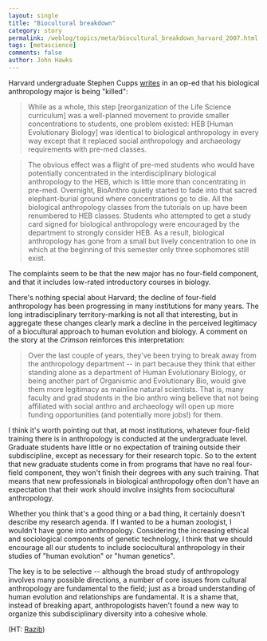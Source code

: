 ```yaml
---
layout: single 
title: "Biocultural breakdown" 
category: story
permalink: /weblog/topics/meta/biocultural_breakdown_harvard_2007.html
tags: [metascience] 
comments: false 
author: John Hawks 
---
```



<p>
Harvard undergraduate Stephen Cupps <a href="http://www.thecrimson.com/article.aspx?ref=518745">writes</a> in an op-ed that his biological anthropology major is being "killed": 
</p>

<blockquote>While as a whole, this step [reorganization of the Life Science curriculum] was a well-planned movement to provide smaller concentrations to students, one problem existed: HEB [Human Evolutionary Biology] was identical to biological anthropology in every way except that it replaced social anthropology and archaeology requirements with pre-med classes. </blockquote>

<blockquote>The obvious effect was a flight of pre-med students who would have potentially concentrated in the interdisciplinary biological anthropology to the HEB, which is little more than concentrating in pre-med. Overnight, BioAnthro quietly started to fade into that sacred elephant-burial ground where concentrations go to die. All the biological anthropology classes from the tutorials on up have been renumbered to HEB classes. Students who attempted to get a study card signed for biological anthropology were encouraged by the department to strongly consider HEB. As a result, biological anthropology has gone from a small but lively concentration to one in which at the beginning of this semester only three sophomores still exist. </blockquote>

<p>
The complaints seem to be that the new major has no four-field component, and that it includes low-rated introductory courses in biology. 
</p>

<p>
There's nothing special about Harvard; the decline of four-field anthropology has been progressing in many institutions for many years. The long intradisciplinary territory-marking is not all that interesting, but in aggregate these changes clearly mark a decline in the perceived legitimacy of a biocultural approach to human evolution and biology. A comment on the story at the <i>Crimson</i> reinforces this interpretation: 
</p>

<blockquote>Over the last couple of years, they've been trying to break away from the anthropology department -- in part because they think that either standing alone as a department of Human Evolutionary Biology, or being another part of Organismic and Evolutionary Bio, would give them more legitimacy as mainline natural scientists. That is, many faculty and grad students in the bio anthro wing believe that not being affiliated with social anthro and archaeology will open up more funding opportunities (and potentially more jobs!) for them. </blockquote>

<p>
I think it's worth pointing out that, at most institutions, whatever four-field training there is in anthropology is conducted at the undergraduate level. Graduate students have little or no expectation of training outside their subdiscipline, except as necessary for their research topic. So to the extent that new graduate students come in from programs that have no real four-field component, they won't finish their degrees with any such training. That means that new professionals in biological anthropology often don't have an expectation that their work should involve insights from sociocultural anthropology. 
</p>

<p>
Whether you think that's a good thing or a bad thing, it certainly doesn't describe my research agenda. If I wanted to be a human zoologist, I wouldn't have gone into anthropology. Considering the increasing ethical and sociological components of genetic technology, I think that we should encourage all our students to include sociocultural anthropology in their studies of "human evolution" or "human genetics".
</p>

<p>
The key is to be selective -- although the broad study of anthropology involves many possible directions, a number of core issues from cultural anthropology are fundamental to the field; just as a broad understanding of human evolution and relationships are fundamental. It is a shame that, instead of breaking apart, anthropologists haven't found a new way to organize this subdisciplinary diversity into a cohesive whole. 
</p>

<p>
(HT: <a href="http://feeds.feedburner.com/~r/scienceblogs/gnxp/~3/113899967/biological_anthropology_dies_h.php">Razib</a>)
</p>

